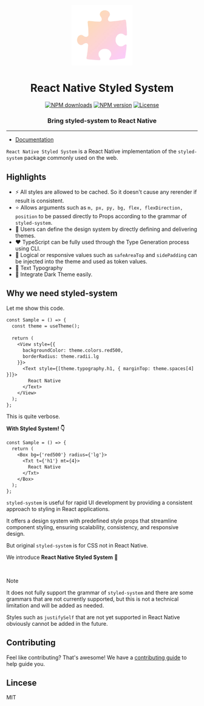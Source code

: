 <p align="center">
  <a href="https://mj-studio-library.github.io/react-native-naver-map/">
    <img width="160px" src="https://raw.githubusercontent.com/mym0404/image-archive/master/202404261501218.webp"><br/>
  </a>
  <h1 align="center">React Native Styled System</h1>
  <p align="center">
  <a href="https://www.npmjs.com/package/@react-native-styled-system/core"><img src="https://img.shields.io/npm/dm/@react-native-styled-system/core.svg?style=flat-square" alt="NPM downloads"></a>
  <a href="https://www.npmjs.com/package/@react-native-styled-system/core"><img src="https://img.shields.io/npm/v/@react-native-styled-system/core.svg?style=flat-square" alt="NPM version"></a>
  <a href="/LICENSE"><img src="https://img.shields.io/npm/l/@react-native-styled-system/core.svg?style=flat-square" alt="License"></a>
  <h3 align="center">Bring styled-system to React Native</h3>
  </p>
</p>

---

- [Documentation](https://mj-studio-library.github.io/react-native-styled-system/)



`React Native Styled System` is a React Native implementation
of the `styled-system` package commonly used on the web.

## Highlights

- ⚡️ All styles are allowed to be cached. So it doesn't cause any rerender if result is consistent.
- ⭐️ Allows arguments such as `m, px, py, bg, flex, flexDirection, position` to be passed directly to Props according to the grammar of `styled-system`.
- 🎨 Users can define the design system by directly defining and delivering themes.
- ❤️ TypeScript can be fully used through the Type Generation process using CLI.
- 🚀 Logical or responsive values such as `safeAreaTop` and `sidePadding` can be injected into the theme and used as token values.
- 💬 Text Typography
- 🎉 Integrate Dark Theme easily.

## Why we need styled-system

Let me show this code.

```tsx
const Sample = () => {
  const theme = useTheme();

  return (
    <View style={{
      backgroundColor: theme.colors.red500,
      borderRadius: theme.radii.lg
    }}>
      <Text style={[theme.typography.h1, { marginTop: theme.spaces[4] }]}>
        React Native
      </Text>
    </View>
  );
};
```

This is quite verbose.

**With Styled System! 👇**

```tsx
const Sample = () => {
  return (
    <Box bg={'red500'} radius={'lg'}>
      <Txt t={'h1'} mt={4}>
        React Native
      </Txt>
    </Box>
  );
};
```

`styled-system` is useful for rapid UI development by providing a consistent approach to styling in React applications.

It offers a design system with predefined style props that streamline component styling, ensuring scalability, consistency, and responsive design.

But original `styled-system` is for CSS not in React Native.

We introduce **React Native Styled System** 🎉

&nbsp;

> [!NOTE]
> It does not fully support the grammar of `styled-system` and there are some grammars that are not currently supported, but this is not a technical limitation and will be added as needed.
> 
> Styles such as `justifySelf` that are not yet supported in React Native obviously cannot be added in the future.

## Contributing

Feel like contributing? That's awesome! We have a
[contributing guide](./CONTRIBUTING.md) to help guide you.

## Lincese

MIT
